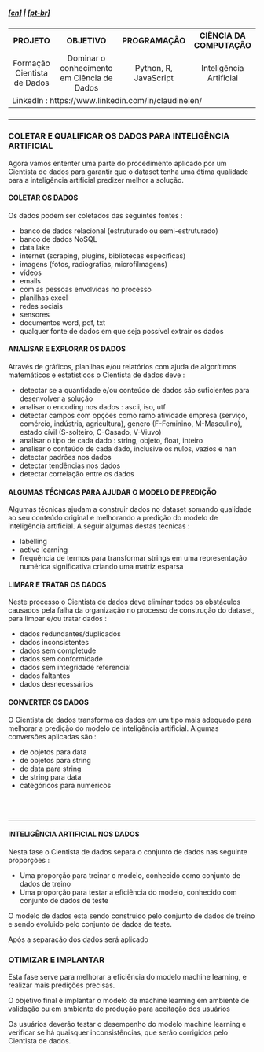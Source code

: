 <h5><a href="blank_">[en]</a> | <a href="blank_">[pt-br]</a>
</h5>
<h5>
<div>
  <table>
    <tr>
      <th>PROJETO</th>
      <th>OBJETIVO</th>
      <th>PROGRAMAÇÃO</th>
      <th>CIÊNCIA DA COMPUTAÇÃO</th>
    </tr>
    <tr>
      <td align="center">Formação Cientista de Dados</td>
      <td align="center">Dominar o conhecimento em Ciência de Dados</td>
      <td align="center">Python, R, JavaScript</td>
      <td align="center">Inteligência Artificial</td>
    </tr>
    <tr>
        <td colspan="4">LinkedIn : https://www.linkedin.com/in/claudineien/</td>
    </tr>
  </table>
</div>
</h5>

<hr>
<h3>COLETAR E QUALIFICAR OS DADOS PARA INTELIGÊNCIA ARTIFICIAL</h3>
<p>Agora vamos ententer uma parte do procedimento aplicado por um Cientista de dados para garantir que o dataset tenha uma ótima qualidade para a inteligência artificial predizer melhor a solução.</p>
<h4>COLETAR OS DADOS</h4>
<p>Os dados podem ser coletados das seguintes fontes :</p>
<p>
    <ul>
        <li>banco de dados relacional (estruturado ou semi-estruturado)</li>
        <li>banco de dados NoSQL</li>
        <li>data lake</li>
        <li>internet (scraping, plugins, bibliotecas específicas)</li>
        <li>imagens (fotos, radiografias, microfilmagens)</li>
        <li>vídeos</li>
        <li>emails</li>
        <li>com as pessoas envolvidas no processo</li>
        <li>planilhas excel</li>
        <li>redes sociais</li>
        <li>sensores</li>
        <li>documentos word, pdf, txt</li>
        <li>qualquer fonte de dados em que seja possível extrair os dados</li>
    </ul>
</p>
<h4>ANALISAR E EXPLORAR OS DADOS</h4>
<p>Através de gráficos, planilhas e/ou relatórios com ajuda de algorítimos matemáticos e estatísticos o Cientista de dados deve :
    <ul>
        <li>detectar se a quantidade e/ou conteúdo de dados são suficientes para desenvolver a solução</li>
        <li>analisar o encoding nos dados : ascii, iso, utf</li>
        <li>detectar campos com opções como ramo atividade empresa (serviço, comércio, indústria, agricultura), genero (F-Feminino, M-Masculino), estado cívil (S-solteiro, C-Casado, V-Viuvo)</li>
        <li>analisar o tipo de cada dado : string, objeto, float, inteiro</li>
        <li>analisar o conteúdo de cada dado, inclusive os nulos, vazios e nan</li>
        <li>detectar padrões nos dados</li>
        <li>detectar tendências nos dados</li>
        <li>detectar correlação entre os dados</li>
    </ul>
</p>
<h4>ALGUMAS TÉCNICAS PARA AJUDAR O MODELO DE PREDIÇÃO</h4>
<p>Algumas técnicas ajudam a construir dados no dataset somando qualidade ao seu conteúdo original e melhorando a predição do modelo de inteligência artificial. A seguir algumas destas técnicas :
    <ul>
        <li>labelling</li>
        <li>active learning</li>
        <li>frequência de termos para transformar strings em uma representação numérica significativa criando uma matriz esparsa</li>
    </ul>
</p>
<h4>LIMPAR E TRATAR OS DADOS</h4>
<p>Neste processo o Cientista de dados deve eliminar todos os obstáculos causados pela falha da organização no processo de construção do dataset, para limpar e/ou tratar dados :
    <ul>
      <li>dados redundantes/duplicados</li>
      <li>dados inconsistentes</li>
      <li>dados sem completude</li>
      <li>dados sem conformidade</li>
      <li>dados sem integridade referencial</li>
      <li>dados faltantes</li>
      <li>dados desnecessários</li>
    </ul>
</p>
<h4>CONVERTER OS DADOS</h4>
<p>O Cientista de dados transforma os dados em um tipo mais adequado para melhorar a predição do modelo de inteligência artificial. Algumas conversões aplicadas são :
    <ul>
        <li>de objetos para data</li>
        <li>de objetos para string</li>
        <li>de data para string</li>
        <li>de string para data</li>
        <li>categóricos para numéricos</li>
    </ul>
</p>

<br><br>
<hr>
<h4>INTELIGÊNCIA ARTIFICIAL NOS DADOS</h4>
<p>Nesta fase o Cientista de dados separa o conjunto de dados nas seguinte proporções :</p>
<p>
    <ul>
        <li>Uma proporção para treinar o modelo, conhecido como conjunto de dados de treino</li>
        <li>Uma proporção para testar a eficiência do modelo, conhecido com conjunto de dados de teste</li>
    </ul>
O modelo de dados esta sendo construido pelo conjunto de dados de treino e sendo evoluido pelo conjunto de dados de teste.
</p>
<p>Após a separação dos dados será aplicado </p>

<h3>OTIMIZAR E IMPLANTAR</h3>
<p>Esta fase serve para melhorar a eficiência do modelo machine learning, e realizar mais predições precisas.</p>
<p>O objetivo final é implantar o modelo de machine learning em ambiente de validação ou em ambiente de produção para aceitação dos usuários</p>
<p>Os usuários deverão testar o desempenho do modelo machine learning e verificar se há quaisquer inconsistências, que serão corrigidos pelo Cientista de dados.</p>
